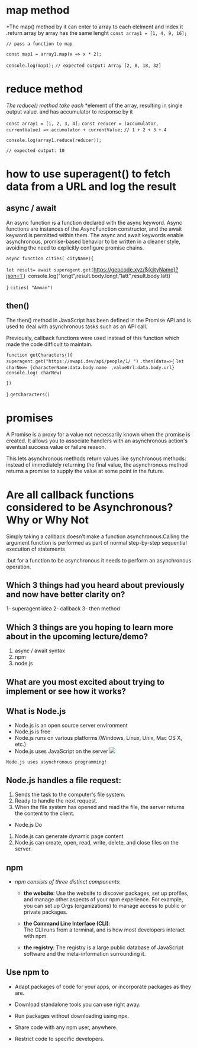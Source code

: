 
#  map method

 *The map() method  by it can enter to array to each elelment and index it .return array by array has the same lenght 
`const array1 = [1, 4, 9, 16];`

`// pass a function to map`

`const map1 = array1.map(x => x * 2);`

`console.log(map1);`
`// expected output: Array [2, 8, 18, 32]`



#  reduce method
 
*The reduce() method take  each* *element of the array, resulting in single output value. and has 
accumulator to response by it 

`const array1 = [1, 2, 3, 4];`
`const reducer = (accumulator, currentValue) => accumulator + currentValue;`
`// 1 + 2 + 3 + 4`

`console.log(array1.reduce(reducer));`

`// expected output: 10`

#  how to use superagent() to fetch data from a URL and log the result

## async / await


An async function is a function declared with the async keyword. Async functions are instances of the AsyncFunction constructor, and the await keyword is permitted within them. The async and await keywords enable asynchronous, promise-based behavior to be written in a cleaner style, avoiding the need to explicitly configure promise chains.

 `async function cities( cityName){`

`let result= await superagent.get(`https://geocode.xyz/${cityName}?json=1`)`
`console.log("longt",result.body.longt,"latt",result.body.latt)`

 `}`
  `cities( "Amman")`
## then()


 The then() method in JavaScript has been defined in the Promise API and is used to deal with asynchronous tasks such as an API call. 
 
 Previously, callback functions were used instead of this function which made the code difficult to maintain.

 [](https://miro.medium.com/max/700/0*DWhzyIKngpmwYoDR.png)


  `function getCharacters(){`
  `superagent.get("https://swapi.dev/api/people/1/ ")`
  `.then(data=>{`
  `let charNew= {characterName:data.body.name`
  ` ,valueUrl:data.body.url}`
  `console.log( charNew)`

  `})`
 

`}`
`getCharacters()`


# promises

A Promise is a proxy for a value not necessarily known when the promise is created. It allows you to associate handlers with an asynchronous action's eventual success value or failure reason.

 This lets asynchronous methods return values like synchronous methods: instead of immediately returning the final value, the asynchronous method returns a promise to supply the value at some point in the future.

 [](https://mdn.mozillademos.org/files/15911/promises.png)

#  Are all callback functions considered to be Asynchronous? Why or Why Not
 


 Simply taking a callback doesn't make a function asynchronous.Calling the argument function is performed as part of normal step-by-step sequential execution of statements 
 
 .but for a function to be asynchronous it needs to perform an asynchronous operation.




## Which 3 things had you heard about previously and now have better clarity on?

1- superagent idea
2- callback 
3- then method
## Which 3 things are you hoping to learn more about in the upcoming lecture/demo?

1. async / await syntax
2. npm
3. node.js 

## What are you most excited about trying to implement or see how it works?

## What is Node.js 

- Node.js is an open source server environment
- Node.js is free
- Node.js runs on various platforms (Windows, Linux, Unix, Mac OS X, etc.)
- Node.js uses JavaScript on the server
![](https://www.freecodecamp.org/news/content/images/2019/06/1_sYPllpcAZLHmpuQSRPuO0Q.png)

`Node.js uses asynchronous programming!`

## Node.js handles a file request:

1.  Sends the task to the computer's file system.
2. Ready to handle the next request.
3. When the file system has opened and read the file, the server returns the content to the client.

- Node.js Do

1. Node.js can generate dynamic page content
2. Node.js can create, open, read, write, delete, and close files on the server.

## npm


 - *npm consists of three distinct components*:

   - **the website**: Use the website to discover packages, set up profiles, and manage other aspects of your npm experience. For example, you can set up Orgs (organizations) to manage access to public or private packages.

   - **the Command Line Interface (CLI)**:  
The CLI runs from a terminal, and is how most developers interact with npm.

   - **the registry**:
The registry is a large public database of JavaScript software and the meta-information surrounding it.

## Use npm to

- Adapt packages of code for your apps, or incorporate packages as they are.

- Download standalone tools you can use right away.

- Run packages without downloading using npx.

- Share code with any npm user, anywhere.

- Restrict code to specific developers.





